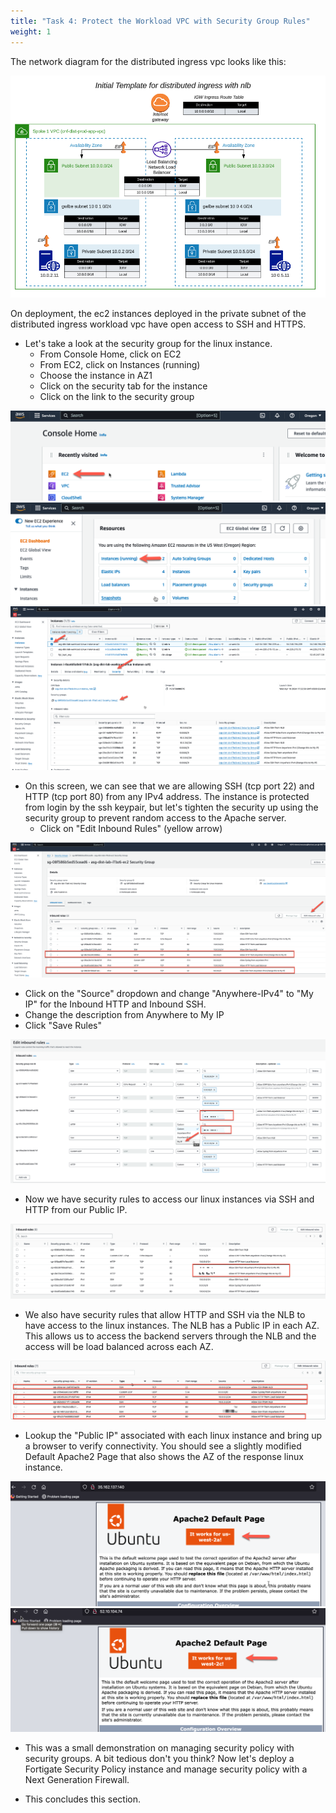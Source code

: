 ```yaml
---
title: "Task 4: Protect the Workload VPC with Security Group Rules"
weight: 1
---
```


The network diagram for the distributed ingress vpc looks like this:

![](image-distriuted-ingress-with-nlb.png)

On deployment, the ec2 instances deployed in the private subnet of the distributed ingress workload vpc have open access to SSH and HTTPS. 
* Let's take a look at the security group for the linux instance. 
  * From Console Home, click on EC2
  * From EC2, click on Instances (running)
  * Choose the instance in AZ1
  * Click on the security tab for the instance
  * Click on the link to the security group

![](image-t4-1.png)
![](image-t4-2.png)
![](image-t4-3.png)

* On this screen, we can see that we are allowing SSH (tcp port 22) and HTTP (tcp port 80) from any IPv4 address. The instance is protected from login by the ssh keypair, but let's tighten the security up using the security group to prevent random access to the Apache server. 
  * Click on "Edit Inbound Rules" (yellow arrow)

![](image-t4-4.png)

* Click on the "Source" dropdown and change "Anywhere-IPv4" to "My IP" for the Inbound HTTP and Inbound SSH.
* Change the description from Anywhere to My IP
* Click "Save Rules"

 ![](image-t4-5.png)

* Now we have security rules to access our linux instances via SSH and HTTP from our Public IP. 

 ![](image-t4-6.png)

* We also have security rules that allow HTTP and SSH via the NLB to have access to the linux instances. The NLB has a Public IP in each AZ. This allows us to access the backend servers through the NLB and the access will be load balanced across each AZ. 

 ![](image-t4-7.png)

* Lookup the "Public IP" associated with each linux instance and bring up a browser to verify connectivity. You should see a slightly modified Default Apache2 Page that also shows the AZ of the response linux instance.

 ![](image-t4-9.png)
 ![](image-t4-9a.png)

* This was a small demonstration on managing security policy with security groups. A bit tedious don't you think? Now let's deploy a Fortigate Security Policy instance and manage security policy with a Next Generation Firewall. 

* This concludes this section.

